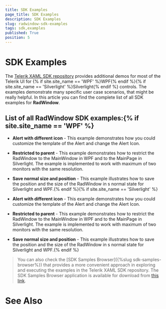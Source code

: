 ```yaml
---
title: SDK Examples
page_title: SDK Examples
description: SDK Examples
slug: radwindow-sdk-examples
tags: sdk,examples
published: True
position: 5
---
```


# SDK Examples



The [Telerik XAML SDK repository](https://github.com/telerik/xaml-sdk/tree/master/) provides additional demos for most of the Telerik UI for {% if site.site_name == 'WPF' %}WPF{% endif %}{% if site.site_name == 'Silverlight' %}Silverlight{% endif %} controls. The examples demonstrate many specific user case scenarios, that might be really helpful. In this article you can find the complete list of all SDK examples for __RadWindow__.

## List of all RadWindow SDK examples:{% if site.site_name == 'WPF' %}

* __Alert with different icon__ - This example demonstrates how you could customize the template of the Alert and change the Alert Icon.

* __Restricted to parent__ - This example demonstrates how to restrict the RadWindow to the MainWindow in WPF and to the MainPage in Silverlight. The example is implemented to work with maximum of two monitors with the same resolution.

* __Save normal size and position__ - This example illustrates how to save the position and the size of the RadWindow in s normal state for Silverlight and WPF.{% endif %}{% if site.site_name == 'Silverlight' %}

* __Alert with different icon__ - This example demonstrates how you could customize the template of the Alert and change the Alert Icon.

* __Restricted to parent__ - This example demonstrates how to restrict the RadWindow to the MainWindow in WPF and to the MainPage in Silverlight. The example is implemented to work with maximum of two monitors with the same resolution.

* __Save normal size and position__ - This example illustrates how to save the position and the size of the RadWindow in s normal state for Silverlight and WPF.{% endif %}

>You can also check the [SDK Samples Browser]({%slug sdk-samples-browser%}) that provides a more convenient approach in exploring and executing the examples in the Telerik XAML SDK repository. The SDK Samples Browser application is available for download from [this link](http://demos.telerik.com/xaml-sdkbrowser/).

# See Also
